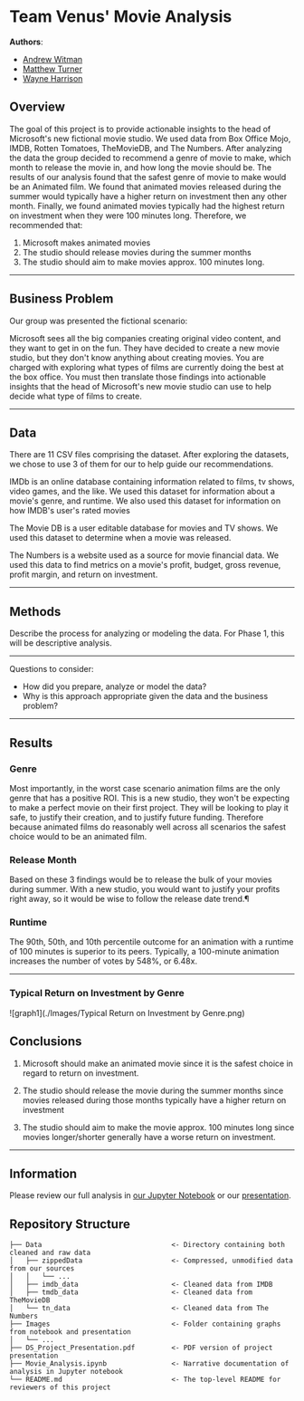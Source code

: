 # Team Venus' Movie Analysis

**Authors**: 

- [Andrew Witman](https://github.com/andrewwhitman)
- [Matthew Turner](https://github.com/austint1121)
- [Wayne Harrison](https://github.com/wharr1203)


## Overview

The goal of this project is to provide actionable insights to the head of Microsoft's new fictional movie studio. We
used data from Box Office Mojo, IMDB, Rotten Tomatoes, TheMovieDB, and The Numbers. After analyzing the data the group
decided to recommend a genre of movie to make, which month to release the movie in, and how long the movie should be.
The results of our analysis found that the safest genre of movie to make would be an Animated film. We found that animated movies 
released during the summer would typically have a higher return on investment then any other month. Finally, we found
animated movies typically had the highest return on investment when they were 100 minutes long.
Therefore, we recommended that:

1. Microsoft makes animated movies
2. The studio should release movies during the summer months
3. The studio should aim to make movies approx. 100 minutes long.
***
## Business Problem

Our group was presented the fictional scenario:

Microsoft sees all the big companies creating original video content, and they want to get in on the fun. They have
decided to create a new movie studio, but they don't know anything about creating movies. You are charged with exploring
what types of films are currently doing the best at the box office. You must then translate those findings into
actionable insights that the head of Microsoft's new movie studio can use to help decide what type of films to create.

***

## Data
There are 11 CSV files comprising the dataset. After exploring the datasets, we chose to use 3 of them for our
to help guide our recommendations.

IMDb is an online database  containing information related to films, tv shows, video games, and the like. We used 
this dataset for information about a movie's genre, and runtime. We also used this dataset for information on how IMDB's
user's rated movies

The Movie DB is a user editable database for movies and TV shows. We used this dataset to determine when a movie was
released.

The Numbers is a website used as a source for movie financial data. We used this data to find metrics on a movie's profit,
budget, gross revenue, profit margin, and return on investment.

***

## Methods

Describe the process for analyzing or modeling the data. For Phase 1, this will be descriptive analysis.

***
Questions to consider:
* How did you prepare, analyze or model the data?
* Why is this approach appropriate given the data and the business problem?
***

## Results

### Genre
Most importantly, in the worst case scenario animation films are the only genre that has a positive ROI.
This is a new studio, they won't be expecting to make a perfect movie on their first project. They will be looking to
play it safe, to justify their creation, and to justify future funding. Therefore because animated films do reasonably well across all scenarios the safest choice would to be an animated film.

### Release Month
Based on these 3 findings would be to release the bulk of your movies during summer.
With a new studio, you would want to justify your profits right away, so it would be wise to follow the release date trend.¶

### Runtime
The 90th, 50th, and 10th percentile outcome for an animation with a runtime of 100 minutes is superior to its peers.
Typically, a 100-minute animation increases the number of votes by 548%, or 6.48x.

***


### Typical Return on Investment by Genre
![graph1](./Images/Typical Return on Investment by Genre.png)

## Conclusions

1. Microsoft should make an animated movie since it is the safest choice in regard to return on investment.


2. The studio should release the movie during the summer months since movies released during those months typically
have a higher return on investment  
  

3. The studio should aim to make the movie approx. 100 minutes long since movies longer/shorter generally have a worse
return on investment.

***

## Information

Please review our full analysis in [our Jupyter Notebook](./VenusFinalNotebook.ipynb) or our [presentation](./presentation.pdf).

## Repository Structure

```
├── Data                                <- Directory containing both cleaned and raw data
│   ├── zippedData                      <- Compressed, unmodified data from our sources 
│   │   └── ...
│   ├── imdb_data                       <- Cleaned data from IMDB
│   ├── tmdb_data                       <- Cleaned data from TheMovieDB
│   └── tn_data                         <- Cleaned data from The Numbers
├── Images                              <- Folder containing graphs from notebook and presentation
│   └── ...
├── DS_Project_Presentation.pdf         <- PDF version of project presentation
├── Movie_Analysis.ipynb                <- Narrative documentation of analysis in Jupyter notebook
└── README.md                           <- The top-level README for reviewers of this project
              

``` 